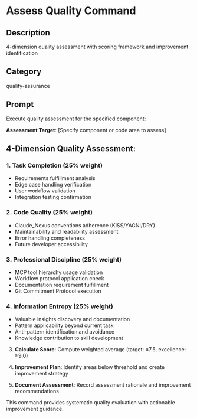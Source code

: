 # Assess Quality Command

## Description
4-dimension quality assessment with scoring framework and improvement identification

## Category
quality-assurance

## Prompt

Execute quality assessment for the specified component:

**Assessment Target**: [Specify component or code area to assess]

## 4-Dimension Quality Assessment:

### 1. Task Completion (25% weight)
- Requirements fulfillment analysis
- Edge case handling verification
- User workflow validation
- Integration testing confirmation

### 2. Code Quality (25% weight)  
- Claude_Nexus conventions adherence (KISS/YAGNI/DRY)
- Maintainability and readability assessment
- Error handling completeness
- Future developer accessibility

### 3. Professional Discipline (25% weight)
- MCP tool hierarchy usage validation
- Workflow protocol application check
- Documentation requirement fulfillment
- Git Commitment Protocol execution

### 4. Information Entropy (25% weight)
- Valuable insights discovery and documentation
- Pattern applicability beyond current task
- Anti-pattern identification and avoidance
- Knowledge contribution to skill development

3. **Calculate Score**: Compute weighted average (target: ≥7.5, excellence: ≥9.0)

4. **Improvement Plan**: Identify areas below threshold and create improvement strategy

5. **Document Assessment**: Record assessment rationale and improvement recommendations

This command provides systematic quality evaluation with actionable improvement guidance.